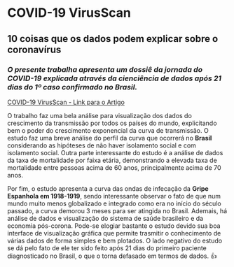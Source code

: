 # COVID-19 VirusScan
## 10 coisas que os dados podem explicar sobre o coronavírus
### *O presente trabalha apresenta um dossiê da jornada do COVID-19 explicada através da cienciência de dados após 21 dias do 1º caso confirmado no Brasil.*

[COVID-19 VirusScan - Link para o Artigo](https://static1.squarespace.com/static/5c4ca9b7cef372b39c3d9aab/t/5e71665d1491e857a5cfa23a/1584490167127/dossie-covid19-cappralab.pdf)

  O trabalho faz uma bela análise para visualização dos dados do crescimento da transmissão por todos os países do mundo, explicitando bem o poder do crescimento exponencial da curva de transmissão. O estudo faz uma breve análise do perfil da curva que ocorrerá no **Brasil** considerando as hipóteses de não haver isolamento social e com isolamento social. Outra parte interessante do estudo é a análise de dados da taxa de mortalidade por faixa etária, demonstrando a elevada taxa de mortalidade entre pessoas acima de 60 anos, principalmente acima de 70 anos.

  Por fim, o estudo apresenta a curva das ondas de infecação da **Gripe Espanhola em 1918-1919**, sendo interessante observar o fato de que num mundo muito menos globalizado e integrado como era no início do século passado, a curva demorou 3 meses para ser atingida no Brasil. Ademais, há análise de dados e visualização do sistema de saúde brasileiro e da economia pós-corona.
Pode-se elogiar bastante o estudo devido sua boa interface de visualização gráfica que permite trasmitir o conhecimento de várias dados de forma simples e bem plotados. O lado negativo do estudo se dá pelo fato de ele ter sido feito após 21 dias do primeiro paciente diagnosticado no Brasil, o que o torna defasado em termos de dados. :+1:
